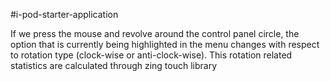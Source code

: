 #i-pod-starter-application

If we press the mouse and revolve around the control panel circle, the option that is currently being highlighted in the menu changes with respect to rotation type (clock-wise or anti-clock-wise). This rotation related statistics are calculated through zing touch library 
